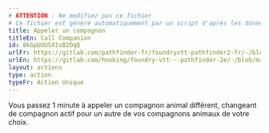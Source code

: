 ```yaml
---
# ATTENTION : Ne modifiez pas ce fichier
# Ce fichier est généré automatiquement par un script d'après les données du module Foundry VTT officiel et de sa traduction
title: Appeler un compagnon
titleEn: Call Companion
id: 8kGpUUUSX1sB2OqQ
urlFr: https://gitlab.com/pathfinder-fr/foundryvtt-pathfinder2-fr/-/blob/master/data/actions/8kGpUUUSX1sB2OqQ.htm
urlEn: https://gitlab.com/hooking/foundry-vtt---pathfinder-2e/-/blob/master/packs/data/actions.db/call-companion.json
layout: actions
type: action
typeFr: Action Unique
---
```

Vous passez 1 minute à appeler un compagnon animal différent, changeant de compagnon actif pour un autre de vos compagnons animaux de votre choix.
